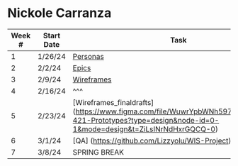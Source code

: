 # Nickole Carranza

| Week # | Start Date | Task | Due Date | 
|----------|----------|----------|----------|
| 1 |  1/26/24  | [Personas](https://www.figma.com/file/HQ2JhJAnkDmXOmR59CxSVZ/User-Persona-Template-(Community)?type=design&node-id=705%3A309&mode=design&t=LS8FjHBHNxAbSOJ5-1)   | 2/2/24   |
| 2 | 2/2/24  |[Epics](https://docs.google.com/document/d/1WmWCdHSys4LA_qUxRb7vn0nfP0BLURISCAIUoIgvQyU/edit?usp=sharing)    |  2/9/24  |
| 3 | 2/9/24  |[Wireframes](https://www.figma.com/file/WuwrYpbWNh597XzFrXWTfd/IS-421-Prototypes?type=design&node-id=0-1&mode=design&t=ZiLsINrNdHxrGQCQ-0)    |  2/16/24 |
| 4 | 2/16/24  | ^^^ |  2/23/24 |
| 5 | 2/23/24  | [Wireframes_finaldrafts] (https://www.figma.com/file/WuwrYpbWNh597XzFrXWTfd/IS-421-Prototypes?type=design&node-id=0-1&mode=design&t=ZiLsINrNdHxrGQCQ-0)|  3/1/24 |
| 6 | 3/1/24  | [QA] (https://github.com/Lizzyolu/WIS-Project) |  3/8/24 |
| 7 | 3/8/24  | SPRING BREAK |  2/15/24 |